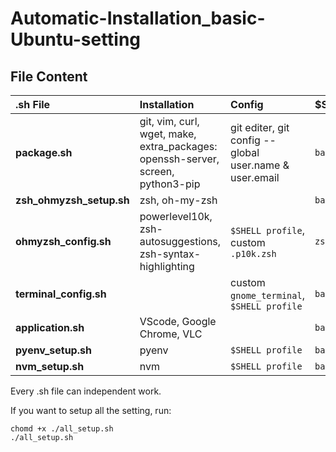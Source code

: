 # Automatic-Installation_basic-Ubuntu-setting

## File Content

| .sh File                 | Installation                                                                    | Config                                                 | $Shell |
| :----------------------- | :------------------------------------------------------------------------------ | :----------------------------------------------------- | ------ |
| **package.sh**           | git, vim, curl, wget, make, extra_packages: openssh-server, screen, python3-pip | git editer, git config --global user.name & user.email | `bash` |
| **zsh_ohmyzsh_setup.sh** | zsh, oh-my-zsh                                                                  |                                                        | `bash` |
| **ohmyzsh_config.sh**    | powerlevel10k, zsh-autosuggestions, zsh-syntax-highlighting                     | `$SHELL profile`, custom `.p10k.zsh`                   | `zsh`  |
| **terminal_config.sh**   |                                                                                 | custom `gnome_terminal`, `$SHELL profile`              | `bash` |
| **application.sh**       | VScode, Google Chrome, VLC                                                      |                                                        | `bash` |
| **pyenv_setup.sh**       | pyenv                                                                           | `$SHELL profile`                                       | `bash` |
| **nvm_setup.sh**         | nvm                                                                             | `$SHELL profile`                                       | `bash` |

Every .sh file can independent work.

If you want to setup all the setting, run:

```shell
chomd +x ./all_setup.sh
./all_setup.sh
```

